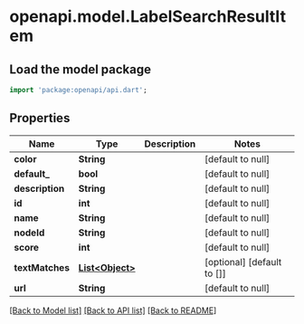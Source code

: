 # openapi.model.LabelSearchResultItem

## Load the model package
```dart
import 'package:openapi/api.dart';
```

## Properties
Name | Type | Description | Notes
------------ | ------------- | ------------- | -------------
**color** | **String** |  | [default to null]
**default_** | **bool** |  | [default to null]
**description** | **String** |  | [default to null]
**id** | **int** |  | [default to null]
**name** | **String** |  | [default to null]
**nodeId** | **String** |  | [default to null]
**score** | **int** |  | [default to null]
**textMatches** | [**List&lt;Object&gt;**](Object.md) |  | [optional] [default to []]
**url** | **String** |  | [default to null]

[[Back to Model list]](../README.md#documentation-for-models) [[Back to API list]](../README.md#documentation-for-api-endpoints) [[Back to README]](../README.md)


